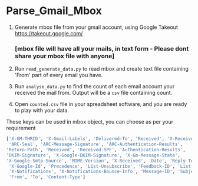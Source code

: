 # Parse_Gmail_Mbox

1. Generate mbox file from your gmail account, using Google Takeout https://takeout.google.com/
    ### [mbox file will have all your mails, in text form - Please dont share your mbox file with anyone]

2. Run `read_generate_data.py` to read mbox and create text file containing 'From' part of every email you have.

3. Run `analyse_data.py` to find the count of each email account your received the mail from. Output will be a `csv` file containing count.

4. Open `counted.csv` file in your spreadsheet software, and you are ready to play with your data.


These keys can be used in mbox object, you can choose as per your requirement
```py
['X-GM-THRID', 'X-Gmail-Labels', 'Delivered-To', 'Received', 'X-Received',
 'ARC-Seal', 'ARC-Message-Signature', 'ARC-Authentication-Results', 
'Return-Path', 'Received', 'Received-SPF', 'Authentication-Results', 
'DKIM-Signature', 'X-Google-DKIM-Signature', 'X-Gm-Message-State', 
'X-Google-Smtp-Source', 'MIME-Version', 'X-Received', 'Date', 'Reply-To',
 'X-Google-Id', 'Precedence', 'List-Unsubscribe', 'Feedback-ID', 'List-Id',
 'X-Notifications', 'X-Notifications-Bounce-Info', 'Message-ID', 'Subject',
 'From', 'To', 'Content-Type']
```

